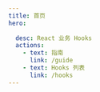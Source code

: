 ```yaml
---
title: 首页
hero:
  
  desc: React 业务 Hooks
  actions:
    - text: 指南
      link: /guide
    - text: Hooks 列表
      link: /hooks
---
```

